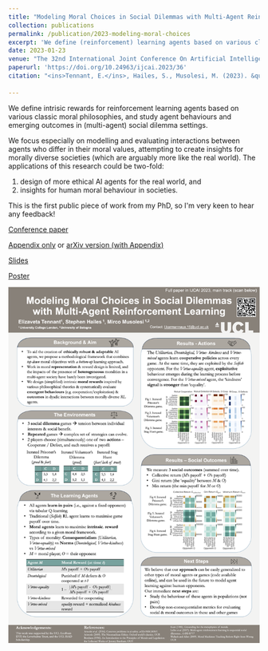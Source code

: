 ```yaml
---
title: "Modeling Moral Choices in Social Dilemmas with Multi-Agent Reinforcement Learning"
collection: publications
permalink: /publication/2023-modeling-moral-choices
excerpt: 'We define (reinforcement) learning agents based on various classic moral philosophies, and study agent behaviours and emerging outcomes in (multi-agent) social dilemma settings. [Thread on X](https://x.com/liza_karmannaya/status/1617494756157972485)'
date: 2023-01-23
venue: "The 32nd International Joint Conference On Artificial Intelligence (IJCAI'23)"
paperurl: 'https://doi.org/10.24963/ijcai.2023/36' 
citation: "<ins>Tennant, E.</ins>, Hailes, S., Musolesi, M. (2023). &quot;Modeling Moral Choices in Social Dilemmas with Multi-Agent Reinforcement Learning.&quot; <i> The 32nd International Joint Conference On Artificial Intelligence (IJCAI'23) </i>"

---
```


We define intrisic rewards for reinforcement learning agents based on various classic moral philosophies, and study agent behaviours and emerging outcomes in (multi-agent) social dilemma settings. 

We focus especially on modelling and evaluating interactions between agents who differ in their moral values, attempting to create insights for morally diverse societies (which are arguably more like the real world). The applications of this research could be two-fold: 
1) design of more ethical AI agents for the real world, and
2) insights for human moral behaviour in societies.

This is the first public piece of work from my PhD, so I'm very keen to hear any feedback!

[Conference paper]( https://doi.org/10.24963/ijcai.2023/36) 

[Appendix only](http://liza-tennant.github.io/files/Appendix-IJCAI23.pdf) or [arXiv version (with Appendix)](http://arxiv.org/abs/2301.08491) 

[Slides](http://liza-tennant.github.io/files/Slides-IJCAI23-PDF.pdf) 

[Poster](http://liza-tennant.github.io/files/Poster-IJCAI23.pdf)

![Poster](/files/Poster-IJCAI23.png)

